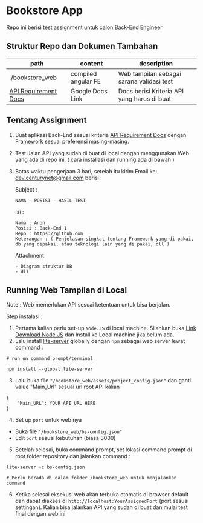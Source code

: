 # Bookstore App

Repo ini berisi test assignment untuk calon Back-End Engineer

## Struktur Repo dan Dokumen Tambahan

| path                                                                                                                     | content             | description                                 |
| ------------------------------------------------------------------------------------------------------------------------ | ------------------- | ------------------------------------------- |
| ./bookstore_web                                                                                                          | compiled angular FE | Web tampilan sebagai sarana validasi test   |
| [API Requirement Docs](https://docs.google.com/document/d/1QqWf7nDTHwEueuxcDGuaiMP09JADxrFczlEdmtHj_0k/edit?usp=sharing) | Google Docs Link    | Docs berisi Kriteria API yang harus di buat |

## Tentang Assignment

1. Buat aplikasi Back-End sesuai kriteria [API Requirement Docs](https://docs.google.com/document/d/1QqWf7nDTHwEueuxcDGuaiMP09JADxrFczlEdmtHj_0k/edit?usp=sharing) dengan Framework sesuai preferensi masing-masing.
2. Test Jalan API yang sudah di buat di local dengan menggunakan Web yang ada di repo ini. ( cara installasi dan running ada di bawah )
3. Batas waktu pengerjaan 3 hari, setelah itu kirim Email ke: dev.centurynet@gmail.com berisi :

   Subject :

   ```
   NAMA - POSISI - HASIL TEST
   ```

   Isi :

   ```
   Nama : Anon
   Posisi : Back-End 1
   Repo : https://github.com
   Keterangan : ( Penjelasan singkat tentang Framework yang di pakai, db yang dipakai, atau teknologi lain yang di pakai, dll )

   ```

   Attachment

   ```
   - Diagram struktur DB
   - dll
   ```

## Running Web Tampilan di Local

Note : Web memerlukan API sesuai ketentuan untuk bisa berjalan.

Step instalasi :

1. Pertama kalian perlu set-up `Node.JS` di local machine. Silahkan buka [Link Download Node.JS](https://nodejs.org/en/download/) dan Install ke Local machine jika belum ada.
2. Lalu install [lite-server](https://github.com/johnpapa/lite-server) globally dengan `npm` sebagai web server lewat command :

```
# run on command prompt/terminal

npm install --global lite-server
```

3. Lalu buka file `"/bookstore_web/assets/project_config.json"` dan ganti value "Main_Url" sesuai url root API kalian

```
{
    "Main_URL": YOUR API URL HERE
}
```

4. Set up `port` untuk web nya

- Buka file `"/bookstore_web/bs-config.json"`
- Edit `port` sesuai kebutuhan (biasa 3000)

5. Setelah selesai, buka command prompt, set lokasi command prompt di root folder repository dan jalankan command :

```
lite-server -c bs-config.json

# Perlu berada di dalam folder /bookstore_web untuk menjalankan command
```

6. Ketika selesai eksekusi web akan terbuka otomatis di browser default dan dapat diakses di `http://localhost:YourAssignedPort` (port sesuai settingan). Kalian bisa jalankan API yang sudah di buat dan mulai test final dengan web ini
